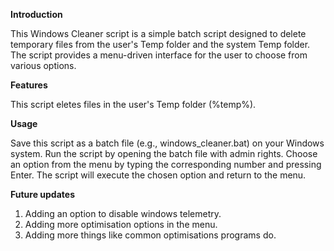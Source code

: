 **Introduction**

This Windows Cleaner script is a simple batch script designed to delete temporary files from the user's Temp folder and the system Temp folder. The script provides a menu-driven interface for the user to choose from various options.

**Features**

This script eletes files in the user's Temp folder (%temp%).

**Usage**

Save this script as a batch file (e.g., windows_cleaner.bat) on your Windows system.
Run the script by opening the batch file with admin rights.
Choose an option from the menu by typing the corresponding number and pressing Enter.
The script will execute the chosen option and return to the menu.

**Future updates**

1) Adding an option to disable windows telemetry.
2) Adding more optimisation options in the menu.
3) Adding more things like common optimisations programs do.
